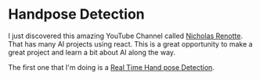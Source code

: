 # Handpose Detection

I just discovered this amazing YouTube Channel called [Nicholas Renotte](https://www.youtube.com/c/NicholasRenotte). That has many AI projects using react. This is a great opportunity to make a great project and learn a bit about AI along the way.&#x20;

The first one that I'm doing is a [Real Time Hand pose Detection](real-time-handpose-detection.md).
